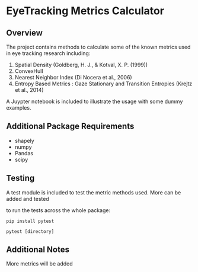 # EyeTracking Metrics Calculator


## Overview
The project contains methods to calculate some of the known metrics used in eye tracking research
including:

1) Spatial Density (Goldberg, H. J., & Kotval, X. P. (1999))
2) ConvexHull
3) Nearest Neighbor Index (Di Nocera et al., 2006)
4) Entropy Based Metrics : Gaze Stationary and Transition Entropies (Krejtz et al., 2014)


A Juypter notebook is included to illustrate the usage with some dummy examples.


## Additional Package Requirements

- shapely
- numpy
- Pandas
- scipy


## Testing

A test module is included to test the metric methods used.
More can be added and tested

to run the tests across the whole package:

```
pip install pytest

pytest [directory]
```

## Additional Notes

More metrics will be added

